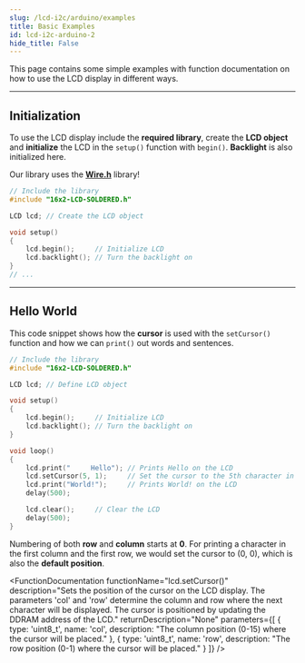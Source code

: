 ```yaml
---
slug: /lcd-i2c/arduino/examples 
title: Basic Examples
id: lcd-i2c-arduino-2 
hide_title: False
---
```


This page contains some simple examples with function documentation on how to use the LCD display in different ways.

---

## Initialization

To use the LCD display include the **required library**, create the **LCD object** and **initialize** the LCD in the `setup()` function with `begin()`. **Backlight** is also initialized here.

<InfoBox> Our library uses the [**Wire.h**](https://docs.arduino.cc/language-reference/en/functions/communication/wire/) library!</InfoBox>

```cpp
// Include the library
#include "16x2-LCD-SOLDERED.h"

LCD lcd; // Create the LCD object

void setup()
{
    lcd.begin();     // Initialize LCD
    lcd.backlight(); // Turn the backlight on
}
// ...
```

<FunctionDocumentation
  functionName="lcd.begin()"
  description="Calls the Wire.begin() function which initializes the Wire library and joins the I2C bus as a controller or a peripheral."
  returnDescription="None"
  parameters={[]}
/>

---

## Hello World

This code snippet shows how the **cursor** is used with the `setCursor()` function and how we can `print()` out words and sentences.

```cpp
// Include the library
#include "16x2-LCD-SOLDERED.h"

LCD lcd; // Define LCD object

void setup()
{
    lcd.begin();     // Initialize LCD
    lcd.backlight(); // Turn the backlight on
}

void loop()
{
    lcd.print("     Hello"); // Prints Hello on the LCD 
    lcd.setCursor(5, 1);     // Set the cursor to the 5th character in line 1
    lcd.print("World!");     // Prints World! on the LCD
    delay(500);

    lcd.clear();     // Clear the LCD
    delay(500);
}
```

<InfoBox>Numbering of both **row** and **column** starts at **0**. For printing a character in the first column and the first row, we would set the cursor to (0, 0), which is also the **default position**. </InfoBox>

<FunctionDocumentation
  functionName="lcd.setCursor()"
  description="Sets the position of the cursor on the LCD display. The parameters 'col' and 'row' determine the column and row where the next character will be displayed. The cursor is positioned by updating the DDRAM address of the LCD."
  returnDescription="None"
  parameters={[
    { type: 'uint8_t', name: 'col', description: "The column position (0-15) where the cursor will be placed." },
    { type: 'uint8_t', name: 'row', description: "The row position (0-1) where the cursor will be placed." }
  ]}
/>

<CenteredImage src="/img/lcd-i2c/hello_world.png" alt="tca schematic" caption="LCD Preview" width="700px" />

<QuickLink 
  title="Hello_World.ino" 
  description="Example file for a Hello World printout using the LCD I2C display"
  url="https://github.com/SolderedElectronics/Soldered-16x2-LCD-Arduino-Library/blob/main/examples/Custom_Chars/Custom_Chars.ino" 
/>
